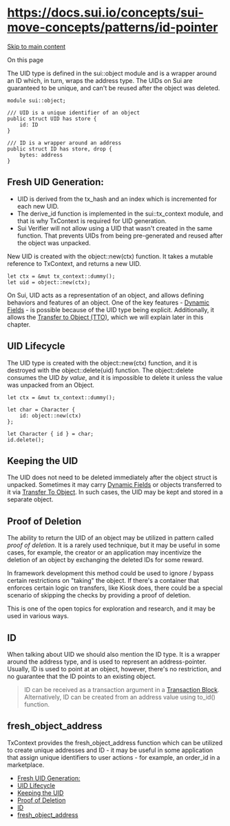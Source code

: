# https://docs.sui.io/concepts/sui-move-concepts/patterns/id-pointer

[Skip to main content](https://move-book.com/storage/uid-and-id/#__docusaurus_skipToContent_fallback)

On this page

The UID type is defined in the sui::object module and is a wrapper around an ID which, in
turn, wraps the address type. The UIDs on Sui are guaranteed to be unique, and can't be reused
after the object was deleted.

```codeBlockLines_bu_M
module sui::object;

/// UID is a unique identifier of an object
public struct UID has store {
    id: ID
}

/// ID is a wrapper around an address
public struct ID has store, drop {
    bytes: address
}

```

## Fresh UID Generation: [​](https://move-book.com/storage/uid-and-id/\#fresh-uid-generation "Direct link to Fresh UID Generation:")

- UID is derived from the tx\_hash and an index which is incremented for each new UID.
- The derive\_id function is implemented in the sui::tx\_context module, and that is why TxContext
is required for UID generation.
- Sui Verifier will not allow using a UID that wasn't created in the same function. That prevents
UIDs from being pre-generated and reused after the object was unpacked.

New UID is created with the object::new(ctx) function. It takes a mutable reference to TxContext,
and returns a new UID.

```codeBlockLines_bu_M
let ctx = &mut tx_context::dummy();
let uid = object::new(ctx);

```

On Sui, UID acts as a representation of an object, and allows defining behaviors and features of
an object. One of the key features - [Dynamic Fields](https://move-book.com/programmability/dynamic-fields) \- is
possible because of the UID type being explicit. Additionally, it allows the
[Transfer to Object (TTO)](https://docs.sui.io/concepts/transfers/transfer-to-object), which we will
explain later in this chapter.

## UID Lifecycle [​](https://move-book.com/storage/uid-and-id/\#uid-lifecycle "Direct link to UID Lifecycle")

The UID type is created with the object::new(ctx) function, and it is destroyed with the
object::delete(uid) function. The object::delete consumes the UID _by value_, and it is
impossible to delete it unless the value was unpacked from an Object.

```codeBlockLines_bu_M
let ctx = &mut tx_context::dummy();

let char = Character {
    id: object::new(ctx)
};

let Character { id } = char;
id.delete();

```

## Keeping the UID [​](https://move-book.com/storage/uid-and-id/\#keeping-the-uid "Direct link to Keeping the UID")

The UID does not need to be deleted immediately after the object struct is unpacked. Sometimes it
may carry [Dynamic Fields](https://move-book.com/programmability/dynamic-fields) or objects transferred to it via
[Transfer To Object](https://move-book.com/storage/transfer-to-object). In such cases, the UID may be kept and stored in a
separate object.

## Proof of Deletion [​](https://move-book.com/storage/uid-and-id/\#proof-of-deletion "Direct link to Proof of Deletion")

The ability to return the UID of an object may be utilized in pattern called _proof of deletion_. It
is a rarely used technique, but it may be useful in some cases, for example, the creator or an
application may incentivize the deletion of an object by exchanging the deleted IDs for some reward.

In framework development this method could be used to ignore / bypass certain restrictions on
"taking" the object. If there's a container that enforces certain logic on transfers, like Kiosk
does, there could be a special scenario of skipping the checks by providing a proof of deletion.

This is one of the open topics for exploration and research, and it may be used in various ways.

## ID [​](https://move-book.com/storage/uid-and-id/\#id "Direct link to ID")

When talking about UID we should also mention the ID type. It is a wrapper around the address
type, and is used to represent an address-pointer. Usually, ID is used to point at an object,
however, there's no restriction, and no guarantee that the ID points to an existing object.

> ID can be received as a transaction argument in a
> [Transaction Block](https://move-book.com/concepts/what-is-a-transaction). Alternatively, ID can be created from
> an address value using to\_id() function.

## fresh\_object\_address [​](https://move-book.com/storage/uid-and-id/\#fresh_object_address "Direct link to fresh_object_address")

TxContext provides the fresh\_object\_address function which can be utilized to create unique
addresses and ID \- it may be useful in some application that assign unique identifiers to user
actions - for example, an order\_id in a marketplace.

- [Fresh UID Generation:](https://move-book.com/storage/uid-and-id/#fresh-uid-generation)
- [UID Lifecycle](https://move-book.com/storage/uid-and-id/#uid-lifecycle)
- [Keeping the UID](https://move-book.com/storage/uid-and-id/#keeping-the-uid)
- [Proof of Deletion](https://move-book.com/storage/uid-and-id/#proof-of-deletion)
- [ID](https://move-book.com/storage/uid-and-id/#id)
- [fresh\_object\_address](https://move-book.com/storage/uid-and-id/#fresh_object_address)